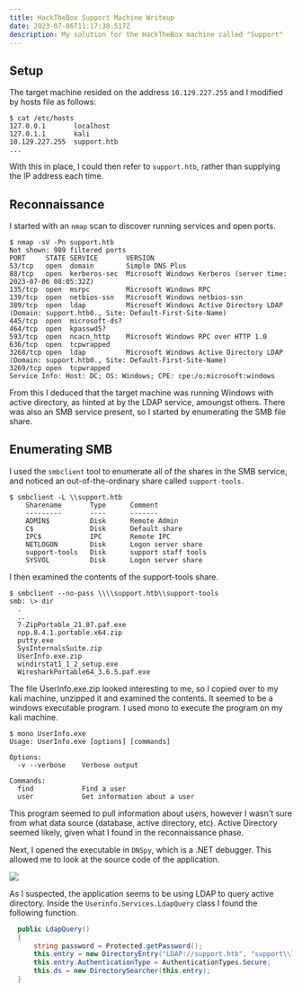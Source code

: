 ```yaml
---
title: HackTheBox Support Machine Writeup
date: 2023-07-06T11:17:38.517Z
description: My solution for the HackTheBox machine called "Support"
---
```

## Setup

The target machine resided on the address `10.129.227.255` and I modified by hosts file as follows:

```
$ cat /etc/hosts
127.0.0.1       localhost
127.0.1.1       kali
10.129.227.255  support.htb
...

```

With this in place, I could then refer to `support.htb`, rather than supplying the IP address each time.

## Reconnaissance

I started with an `nmap` scan to discover running services and open ports.

```shell
$ nmap -sV -Pn support.htb
Not shown: 989 filtered ports
PORT     STATE SERVICE       VERSION
53/tcp   open  domain        Simple DNS Plus
88/tcp   open  kerberos-sec  Microsoft Windows Kerberos (server time: 2023-07-06 08:05:32Z)
135/tcp  open  msrpc         Microsoft Windows RPC
139/tcp  open  netbios-ssn   Microsoft Windows netbios-ssn
389/tcp  open  ldap          Microsoft Windows Active Directory LDAP (Domain: support.htb0., Site: Default-First-Site-Name)
445/tcp  open  microsoft-ds?
464/tcp  open  kpasswd5?
593/tcp  open  ncacn_http    Microsoft Windows RPC over HTTP 1.0
636/tcp  open  tcpwrapped
3268/tcp open  ldap          Microsoft Windows Active Directory LDAP (Domain: support.htb0., Site: Default-First-Site-Name)
3269/tcp open  tcpwrapped
Service Info: Host: DC; OS: Windows; CPE: cpe:/o:microsoft:windows
```

From this I deduced that the target machine was running Windows with active directory, as hinted at by the LDAP service, amoungst others. There was also an SMB service present, so I started by enumerating the SMB file share.

## Enumerating SMB

I used the `smbclient` tool to enumerate all of the shares in the SMB service, and noticed an out-of-the-ordinary share called `support-tools.`

```
$ smbclient -L \\support.htb
    Sharename       Type      Comment
    ---------       ----      -------
    ADMIN$          Disk      Remote Admin
    C$              Disk      Default share
    IPC$            IPC       Remote IPC
    NETLOGON        Disk      Logon server share 
    support-tools   Disk      support staff tools
    SYSVOL          Disk      Logon server share 
```

I then examined the contents of the support-tools share.

```
$ smbclient --no-pass \\\\support.htb\\support-tools
smb: \> dir
  .
  ..
  7-ZipPortable_21.07.paf.exe
  npp.8.4.1.portable.x64.zip
  putty.exe
  SysInternalsSuite.zip
  UserInfo.exe.zip
  windirstat1_1_2_setup.exe
  WiresharkPortable64_3.6.5.paf.exe
```

The file UserInfo.exe.zip looked interesting to me, so I copied over to my kali machine, unzipped it and examined the contents. It seemed to be a windows executable program. I used mono to execute the program on my kali machine.

```
$ mono UserInfo.exe
Usage: UserInfo.exe [options] [commands]

Options:
  -v --verbose    Verbose output
 
Commands:
  find            Find a user
  user            Get information about a user
```

This program seemed to pull information about users, however I wasn't sure from what data source (database, active directory, etc). Active Directory seemed likely, given what I found in the reconnaissance phase.

Next, I opened the executable in `DNSpy`, which is a .NET debugger. This allowed me to look at the source code of the application.

![](/img/dnspy.png)

As I suspected, the application seems to be using LDAP to query active directory. Inside the `Userinfo.Services.LdapQuery` class I found the following function.

```csharp
  public LdapQuery()
  {
      string password = Protected.getPassword();
      this.entry = new DirectoryEntry("LDAP://support.htb", "support\\ldap", password);
      this.entry.AuthenticationType = AuthenticationTypes.Secure;
      this.ds = new DirectorySearcher(this.entry);
  }
```